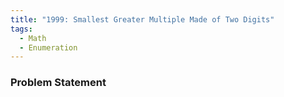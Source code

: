 ```yaml
---
title: "1999: Smallest Greater Multiple Made of Two Digits"
tags:
  - Math
  - Enumeration
---
```

### Problem Statement


